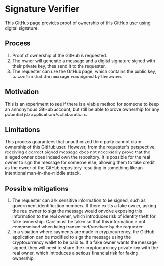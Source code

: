 # Signature Verifier 
This GitHub page provides proof of ownership of this GitHub user using digital signature.

## Process 
1. Proof of ownership of the GitHub is requested.
2. The owner will generate a message and a digital signature signed with their private key, then send it to the requester.
3. The requester can use the GitHub page, which contains the public key, to confirm that the message was signed by the owner.

## Motivation
This is an experiment to see if there is a viable method for someone to keep an annonymous GitHub account, but still be able to prove ownership for any potential job applications/collaborations.

## Limitations
This process guarantees that unauthorized third party cannot claim ownership of this GitHub user.
However, from the requester's perspective, receiving a correct signed message does not necessarily prove that the alleged owner does indeed own the repository.
It is possible for the real owner to sign the message for someone else, allowing them to take credit as the owner of the GitHub repository, resulting in something like an intentional man-in-the-middle attack.

## Possible mitigations 
1. The requester can ask sensitive information to be signed, such as government identification numbers.
If there exists a fake owner, asking the real owner to sign the message would onvolve exposing this information to the real owner, which introduces risk of identity theft for fake ownership.
Care must be taken so that this information is not compromised  when being transmitted/received by the requester.
2. In a situation where payments are made in cryptocurrency, the GitHub application can be modified to sign the message using the cryptocurrency wallet to be paid to.
If a fake owner wants the message signed, they will need to share their cryptocurrency private key with the real owner, which introduces a serious financial risk for faking ownership.
